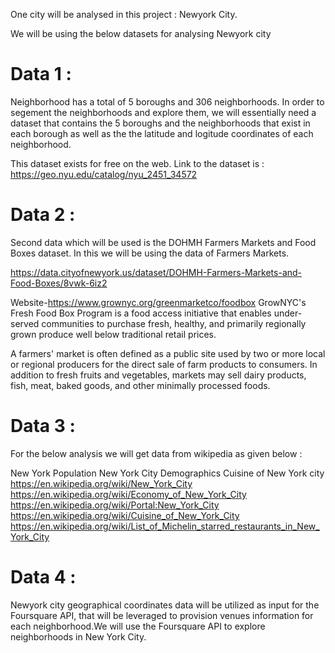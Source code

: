 One city will be analysed in this project : Newyork City.

We will be using the below datasets for analysing Newyork city

# Data 1 : 

Neighborhood has a total of 5 boroughs and 306 neighborhoods. In order to segement the neighborhoods and explore them, we will essentially need a dataset that contains the 5 boroughs and the neighborhoods that exist in each borough as well as the the latitude and logitude coordinates of each neighborhood.

This dataset exists for free on the web. Link to the dataset is : https://geo.nyu.edu/catalog/nyu_2451_34572

# Data 2 : 

Second data which will be used is the DOHMH Farmers Markets and Food Boxes dataset. In this we will be using the data of Farmers Markets.

https://data.cityofnewyork.us/dataset/DOHMH-Farmers-Markets-and-Food-Boxes/8vwk-6iz2

Website-https://www.grownyc.org/greenmarketco/foodbox
GrowNYC's Fresh Food Box Program is a food access initiative that enables under-served communities to purchase fresh, healthy, and primarily regionally grown produce well below traditional retail prices.

A farmers' market is often defined as a public site used by two or more local or regional producers for the direct sale of farm products to consumers. In addition to fresh fruits and vegetables, markets may sell dairy products, fish, meat, baked goods, and other minimally processed foods.

# Data 3 : 

For the below analysis we will get data from wikipedia as given below :

New York Population
New York City Demographics
Cuisine of New York city
https://en.wikipedia.org/wiki/New_York_City
https://en.wikipedia.org/wiki/Economy_of_New_York_City
https://en.wikipedia.org/wiki/Portal:New_York_City
https://en.wikipedia.org/wiki/Cuisine_of_New_York_City
https://en.wikipedia.org/wiki/List_of_Michelin_starred_restaurants_in_New_York_City

# Data 4 : 
Newyork city geographical coordinates data will be utilized as input for the Foursquare API, that will be leveraged to provision venues information for each neighborhood.We will use the Foursquare API to explore neighborhoods in New York City. 
